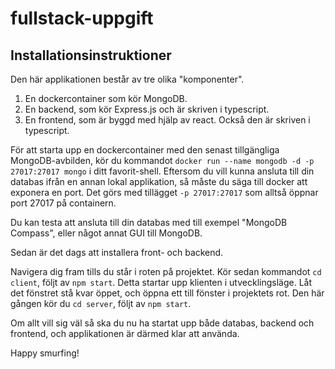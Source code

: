 # fullstack-uppgift

## Installationsinstruktioner

Den här applikationen består av tre olika "komponenter". 

1. En dockercontainer som kör MongoDB.
2. En backend, som kör Express.js och är skriven i typescript.
3. En frontend, som är byggd med hjälp av react. Också den är skriven i typescript. 


För att starta upp en dockercontainer med den senast tillgängliga MongoDB-avbilden, kör du kommandot `docker run --name mongodb -d -p 27017:27017 mongo` i ditt favorit-shell. Eftersom du vill kunna ansluta till din databas ifrån en annan lokal applikation, så måste du säga till docker att exponera en port. Det görs med tillägget `-p 27017:27017` som alltså öppnar port 27017 på containern.

Du kan testa att ansluta till din databas med till exempel "MongoDB Compass", eller något annat GUI till MongoDB.

Sedan är det dags att installera front- och backend.

Navigera dig fram tills du står i roten på projektet. Kör sedan kommandot `cd client`, följt av `npm start`. Detta startar upp klienten i utvecklingsläge. Låt det fönstret stå kvar öppet, och öppna ett till fönster i projektets rot. Den här gången kör du `cd server`, följt av `npm start`. 

Om allt vill sig väl så ska du nu ha startat upp både databas, backend och frontend, och applikationen är därmed klar att använda.

Happy smurfing!